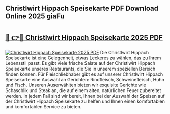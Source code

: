 ## Christlwirt Hippach Speisekarte PDF Download Online 2025 giaFu

# <h2><a href="http://gc813y8.nevu.top/?p=Christlwirt+Hippach+Speisekarte">🔗 👉🔴 Christlwirt Hippach Speisekarte 2025 PDF</a></h2>

[![Christlwirt Hippach Speisekarte 2025 PDF](https://i.imgur.com/dBaPXMq.png)](http://gc813y8.nevu.top/?p=Christlwirt+Hippach+Speisekarte)
Die Christlwirt Hippach Speisekarte ist eine Gelegenheit, etwas Leckeres zu wählen, das zu Ihrem Lebensstil passt. Es gibt viele frische Salate auf der Christlwirt Hippach Speisekarte unseres Restaurants, die Sie in unserem speziellen Bereich finden können. Für Fleischliebhaber gibt es auf unserer Christlwirt Hippach Speisekarte eine Auswahl an Gerichten: Rindfleisch, Schweinefleisch, Huhn und Fisch. Unseren Auserwählten bieten wir exquisite Gerichte wie Schaschlik und Steak an, die auf einem alten, natürlichen Feuer zubereitet werden. In jedem Fall sind wir bereit, Ihnen bei der Auswahl der Speisen auf der Christlwirt Hippach Speisekarte zu helfen und Ihnen einen komfortablen und komfortablen Service zu bieten.
